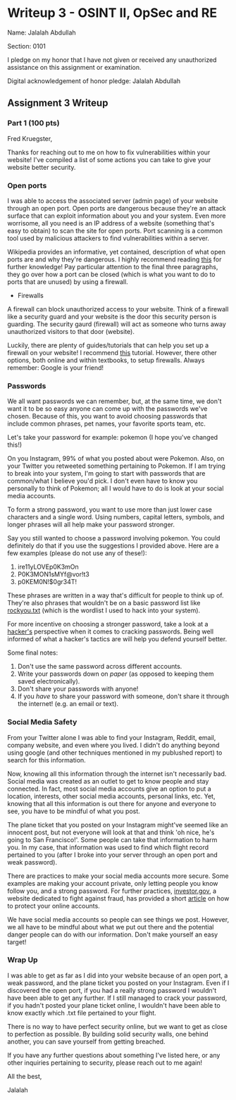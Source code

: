 Writeup 3 - OSINT II, OpSec and RE
======

Name: Jalalah Abdullah

Section: 0101

I pledge on my honor that I have not given or received any unauthorized assistance on this assignment or examination.

Digital acknowledgement of honor pledge: Jalalah Abdullah

## Assignment 3 Writeup

### Part 1 (100 pts)

Fred Kruegster,

Thanks for reaching out to me on how to fix vulnerabilities within your website! I've compiled a list of some actions you can take to give your website better security.

### Open ports

I was able to access the associated server (admin page) of your website through an open port. Open ports are dangerous because they're an attack surface that can exploit information about you and your system. Even more worrisome, all you need is an IP address of a website (something that's easy to obtain) to scan the site for open ports. Port scanning is a common tool used by malicious attackers to find vulnerabilities within a server.

Wikipedia provides an informative, yet contained, description of what open ports are and why they're dangerous. I highly recommend reading [this](https://en.wikipedia.org/wiki/Open_port) for further knowledge! Pay particular attention to the final three paragraphs, they go over how a port can be closed (which is what you want to do to ports that are unused) by using a firewall. 

* Firewalls

A firewall can block unauthorized access to your website. Think of a firewall like a security guard and your website is the door this security person is guarding. The security gaurd (firewall) will act as someone who turns away unauthorized visitors to that door (website).

Luckily, there are plenty of guides/tutorials that can help you set up a firewall on your website! I recommend [this](https://www.dummies.com/web-design-development/web-hosting/how-to-install-a-firewall-on-your-website/) tutorial. However, there other options, both online and within textbooks, to setup firewalls. Always remember: Google is your friend!

### Passwords

We all want passwords we can remember, but, at the same time, we don't want it to be so easy anyone can come up with the passwords we've chosen. Because of this, you want to avoid choosing passwords that include common phrases, pet names, your favorite sports team, etc. 

Let's take your password for example: pokemon (I hope you've changed this!)

On you Instagram, 99% of what you posted about were Pokemon. Also, on your Twitter you retweeted something pertaining to Pokemon. If I am trying to break into your system, I'm going to start with passwords that are common/what I believe you'd pick. I don't even have to know you personally to think of Pokemon; all I would have to do is look at your social media accounts.

To form a strong password, you want to use more than just lower case characters and a single word. Using numbers, capital letters, symbols, and longer phrases will all help make your password stronger.

Say you still wanted to choose a password involving pokemon. You could definitely do that if you use the suggestions I provided above. Here are a few examples (please do not use any of these!):

1. ire11yLOVEp0K3mOn
2. P0K3MON1sMYf@vor!t3
3. p0KEM0N!$0gr34T!

These phrases are written in a way that's difficult for people to think up of. They're also phrases that wouldn't be on a basic password list like [rockyou.txt](https://www.scrapmaker.com/view/dictionaries/rockyou.txt) (which is the wordlist I used to hack into your system).

For more incentive on choosing a stronger password, take a look at a [hacker's](http://www.alphr.com/features/371158/top-ten-password-cracking-techniques) perspective when it comes to cracking passwords. Being well informed of what a hacker's tactics are will help you defend yourself better. 

Some final notes: 
1. Don't use the same password across different accounts.
2. Write your passwords down on *paper* (as opposed to keeping them saved electronically).
3. Don't share your passwords with anyone! 
4. If you *have* to share your password with someone, don't share it through the internet! (e.g. an email or text).

### Social Media Safety

From your Twitter alone I was able to find your Instagram, Reddit, email, company website, and even where you lived. I didn't do anything beyond using google (and other techniques mentioned in my publushed report) to search for this information. 

Now, knowing all this information through the internet isn't necessarily bad. Social media was created as an outlet to get to know people and stay connected. In fact, most social media accounts give an option to put a location, interests, other social media accounts, personal links, etc. Yet, knowing that all this information is out there for anyone and everyone to see, you have to be mindful of what you post. 

The plane ticket that you posted on your Instagram might've seemed like an innocent post, but not everyone will look at that and think 'oh nice, he's going to San Francisco!'. Some people can take that information to harm you. In my case, that information was used to find which flight record pertained to you (after I broke into your server through an open port and weak password). 

There are practices to make your social media accounts more secure. Some examples are making your account private, only letting people you know follow you, and a strong password. For further practices, [investor.gov](investor.gov), a website dedicated to fight against fraud, has provided a short [article](https://www.investor.gov/protect-your-investments/fraud/how-avoid-fraud/protect-your-social-media-accounts) on how to protect your online accounts.

We have social media accounts so people can see things we post. However, we all have to be mindful about what we put out there and the potential danger people can do with our information. Don't make yourself an easy target!

### Wrap Up

I was able to get as far as I did into your website because of an open port, a weak password, and the plane ticket you posted on your Instagram. Even if I discovered the open port, if you had a really strong password I wouldn't have been able to get any further. If I still managed to crack your password, if you hadn't posted your plane ticket online, I wouldn't have been able to know exactly which .txt file pertained to your flight.

There is no way to have perfect security online, but we want to get as close to perfection as possible. By building solid security walls, one behind another, you can save yourself from getting breached. 

If you have any further questions about something I've listed here, or any other inquiries pertaining to security, please reach out to me again! 

All the best,

Jalalah


